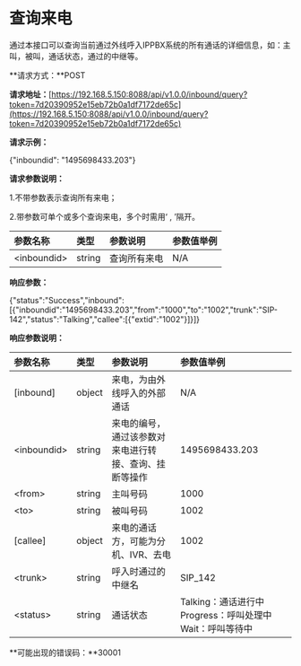 # 查询来电

通过本接口可以查询当前通过外线呼入IPPBX系统的所有通话的详细信息，如：主叫，被叫，通话状态，通过的中继等。

**请求方式：**POST

**请求地址：**[https://192.168.5.150:8088/api/v1.0.0/inbound/query?token=7d20390952e15eb72b0a1df7172de65c](https://192.168.5.150:8088/api/v1.0.0/inbound/query?token=7d20390952e15eb72b0a1df7172de65c)

**请求示例：**

{"inboundid": "1495698433.203"}

**请求参数说明：**

1.不带参数表示查询所有来电；

2.带参数可单个或多个查询来电，多个时需用‘ , ’隔开。

| 参数名称 | 类型 | 参数说明 | 参数值举例 |
| :--- | :--- | :--- | :--- |
| &lt;inboundid&gt; | string | 查询所有来电 | N/A |

**响应参数：**

{"status":"Success","inbound":\[{"inboundid":"1495698433.203","from":"1000","to":"1002","trunk":"SIP-142","status":"Talking","callee":\[{"extid":"1002"}\]}\]}

**响应参数说明：**

| 参数名称 | 类型 | 参数说明 | 参数值举例 |
| :--- | :--- | :--- | :--- |
| \[inbound\] | object | 来电，为由外线呼入的外部通话 | N/A |
| &lt;inboundid&gt; | string | 来电的编号，通过该参数对来电进行转接、查询、挂断等操作 | 1495698433.203 |
| &lt;from&gt; | string | 主叫号码 | 1000 |
| &lt;to&gt; | string | 被叫号码 | 1002 |
| \[callee\] | object | 来电的通话方，可能为分机、IVR、去电 | 1002 |
| &lt;trunk&gt; | string | 呼入时通过的中继名 | SIP\_142 |
| &lt;status&gt; | string | 通话状态 | Talking：通话进行中             Progress：呼叫处理中          Wait：呼叫等待中 |

**可能出现的错误码：**30001

